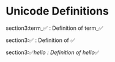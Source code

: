 # Unicode Definitions

section3:term_✅
:   Definition of term_✅

section3:✅
:   Definition of ✅

section3:✅_hello
:   Definition of hello_✅
